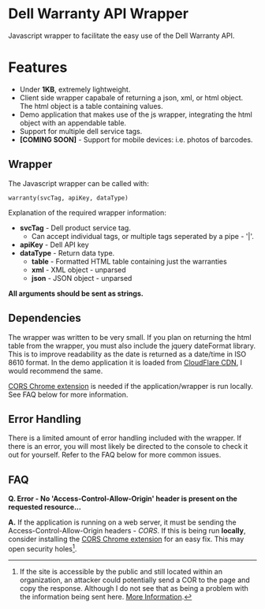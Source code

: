 # Dell Warranty API Wrapper

Javascript wrapper to facilitate the easy use of the Dell Warranty API.

Features
=========
* Under **1KB**, extremely lightweight.
* Client side wrapper capabale of returning a json, xml, or html object. The html object is a table containing values. 
* Demo application that makes use of the js wrapper, integrating the html object with an appendable table.
* Support for multiple dell service tags.
* **[COMING SOON]** - Support for mobile devices: i.e. photos of barcodes.

Wrapper
-------
The Javascript wrapper can be called with:

`warranty(svcTag, apiKey, dataType)`

Explanation of the required wrapper information:

* **svcTag** - Dell product service tag.
  * Can accept individual tags, or multiple tags seperated by a pipe - '|'.
* **apiKey** - Dell API key
* **dataType** - Return data type.
  * **table** - Formatted HTML table containing just the warranties
  * **xml** - XML object - unparsed
  * **json** - JSON object - unparsed

**All arguments should be sent as strings.** 

Dependencies
------------
The wrapper was written to be very small. If you plan on returning the html table from the wrapper, you must also include the jquery dateFormat library. This is to improve readability as the date is returned as a date/time in ISO 8610 format. In the demo application it is loaded from [CloudFlare CDN](https://cdnjs.cloudflare.com/ajax/libs/jquery-dateFormat/1.0/jquery.dateFormat.min.js), I would recommend the same. 

[CORS Chrome extension](http://goo.gl/oQNhwh) is needed if the application/wrapper is run locally. See FAQ below for more information.

Error Handling
---------------
There is a limited amount of error handling included with the wrapper. If there is an error, you will most likely be directed to the console to check it out for yourself. Refer to the FAQ below for more common issues.

FAQ
----
**Q. Error - No 'Access-Control-Allow-Origin' header is present on the requested resource...**

**A.** If the application is running on a web server, it must be sending the Access-Control-Allow-Origin headers - *CORS*. If this is being run **locally**, consider installing the [CORS Chrome extension](http://goo.gl/oQNhwh) for an easy fix. This may open security holes[^1].

[^1]: If the site is accessible by the public and still located within an organization, an attacker could potentially send a COR to the page and copy the response. Although I do not see that as being a problem with the information being sent here. [More Information](https://code.google.com/p/html5security/wiki/CrossOriginRequestSecurity#Potential_Security_Concerns_with_COR).

